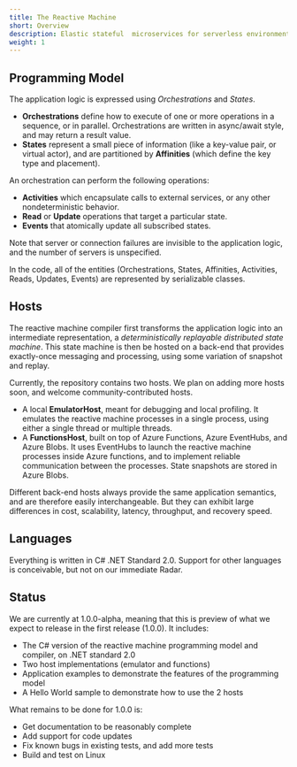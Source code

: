 ```yaml
---
title: The Reactive Machine
short: Overview
description: Elastic stateful  microservices for serverless environments
weight: 1
---
```


## Programming Model

The application logic is expressed using *Orchestrations* and *States*. 

- **Orchestrations** define how to execute of one or more operations in a sequence, or in parallel. Orchestrations are written in async/await style, and may return a result value. 
- **States** represent a small piece of information (like a key-value pair, or virtual actor), and are partitioned by **Affinities** (which define the key type and placement).

An orchestration can perform the following operations:

- **Activities** which encapsulate calls to external services, or any other nondeterministic behavior.
- **Read** or **Update** operations that target a particular state.
- **Events** that atomically update all subscribed states.
 
Note that server or connection failures are invisible to the application logic, and the number of servers is unspecified. 

In the code, all of the entities (Orchestrations, States, Affinities, Activities, Reads, Updates, Events) are represented by serializable classes.

## Hosts

The reactive machine compiler first transforms the application logic into an intermediate representation,  a *deterministically replayable distributed state machine*. This state machine is then be hosted on a back-end that provides exactly-once messaging and processing, using some variation of snapshot and replay. 

Currently, the repository contains two hosts. We plan on adding more hosts soon, and welcome community-contributed hosts.

- A local **EmulatorHost**, meant for debugging and local profiling. It emulates the reactive machine processes in a single process, using either a single thread or multiple threads.
- A **FunctionsHost**, built on top of Azure Functions, Azure EventHubs, and Azure Blobs. It uses EventHubs to launch the reactive machine processes inside Azure functions, and to implement reliable communication between the processes. State snapshots are stored in Azure Blobs.

Different back-end hosts always provide the same application semantics, and are therefore easily interchangeable. But they can exhibit large differences in cost, scalability, latency, throughput, and recovery speed. 

## Languages

Everything is written in C# .NET Standard 2.0. Support for other languages is conceivable, but not on our immediate Radar.

## Status

We are currently at 1.0.0-alpha, meaning that this is preview of what we expect to release in the first release (1.0.0). It includes:

- The C# version of the reactive machine programming model and compiler, on .NET standard 2.0
- Two host implementations (emulator and functions)
- Application examples to demonstrate the features of the programming model
- A Hello World sample to demonstrate how to use the 2 hosts

What remains to be done for 1.0.0 is:

- Get documentation to be reasonably complete
- Add support for code updates
- Fix known bugs in existing tests, and add more tests
- Build and test on Linux
